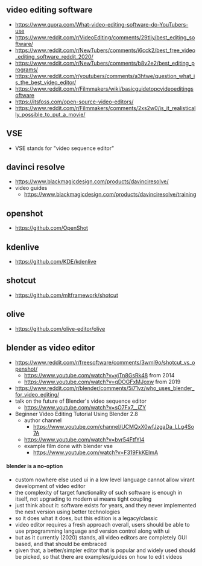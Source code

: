 ## video editing software

- https://www.quora.com/What-video-editing-software-do-YouTubers-use
- https://www.reddit.com/r/VideoEditing/comments/29tliy/best_editing_software/
- https://www.reddit.com/r/NewTubers/comments/i6cck2/best_free_video_editing_software_reddit_2020/
- https://www.reddit.com/r/NewTubers/comments/b8v2e2/best_editing_programs/
- https://www.reddit.com/r/youtubers/comments/a3htwe/question_what_is_the_best_video_editor/
- https://www.reddit.com/r/Filmmakers/wiki/basicguidetopcvideoeditingsoftware
- https://itsfoss.com/open-source-video-editors/
- https://www.reddit.com/r/Filmmakers/comments/2xs2w0/is_it_realistically_possible_to_put_a_movie/

## VSE

- VSE stands for "video sequence editor"

## davinci resolve

- https://www.blackmagicdesign.com/products/davinciresolve/
- video guides
    - https://www.blackmagicdesign.com/products/davinciresolve/training

## openshot

- https://github.com/OpenShot

## kdenlive

- https://github.com/KDE/kdenlive

## shotcut

- https://github.com/mltframework/shotcut

## olive

- https://github.com/olive-editor/olive

## blender as video editor

- https://www.reddit.com/r/freesoftware/comments/3wml9o/shotcut_vs_openshot/
    - https://www.youtube.com/watch?v=yjTn8GsRk48 from 2014
    - https://www.youtube.com/watch?v=qDOGFxMJoxw from 2019
- https://www.reddit.com/r/blender/comments/5i71vz/who_uses_blender_for_video_editing/
- talk on the future of Blender's video sequence editor
    - https://www.youtube.com/watch?v=sO7Fx7__iZY
- Beginner Video Editing Tutorial Using Blender 2.8
    - author channel
        - https://www.youtube.com/channel/UCMQxX0wfJzgaDa_LLg4So7A
    - https://www.youtube.com/watch?v=bvr54FtfYl4
    - example film done with blender vse
        - https://www.youtube.com/watch?v=F319FkKEImA

#### blender is a no-option

- custom nowhere else used ui in a low level language cannot allow virant development of video editor
- the complexity of target functionality of such software is enough in itself, not upgrading to modern ui means tight coupling
- just think about it: software exists for years, and they never implemented the next version using better technologies
- so it does what it does, but this edition is a legacy/classic
- video editor requires a fresh approach overall, users should be able to use prpogramming language and version control along with ui
- but as it currently (2020) stands, all video editors are completely GUI based, and that should be embraced
- given that, a better/simpler editor that is popular and widely used should be picked, so that there are examples/guides on how to edit videos